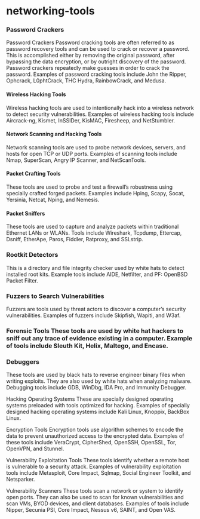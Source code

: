 # networking-tools

### Password Crackers
Password Crackers	Password cracking tools are often referred to as password recovery tools and can be used to crack or recover a password. This is accomplished either by removing the original password, after bypassing the data encryption, or by outright discovery of the password. Password crackers repeatedly make guesses in order to crack the password. Examples of password cracking tools include John the Ripper, Ophcrack, L0phtCrack, THC Hydra, RainbowCrack, and Medusa.

#### Wireless Hacking Tools
Wireless hacking tools are used to intentionally hack into a wireless network to detect security vulnerabilities. Examples of wireless hacking tools include Aircrack-ng, Kismet, InSSIDer, KisMAC, Firesheep, and NetStumbler.

#### Network Scanning and Hacking Tools
Network scanning tools are used to probe network devices, servers, and hosts for open TCP or UDP ports. Examples of scanning tools include Nmap, SuperScan, Angry IP Scanner, and NetScanTools.

#### Packet Crafting Tools
These tools are used to probe and test a firewall’s robustness using specially crafted forged packets. Examples include Hping, Scapy, Socat, Yersinia, Netcat, Nping, and Nemesis.

#### Packet Sniffers
These tools are used to capture and analyze packets within traditional Ethernet LANs or WLANs. Tools include Wireshark, Tcpdump, Ettercap, Dsniff, EtherApe, Paros, Fiddler, Ratproxy, and SSLstrip.

### Rootkit Detectors
This is a directory and file integrity checker used by white hats to detect installed root kits. Example tools include AIDE, Netfilter, and PF: OpenBSD Packet Filter.

### Fuzzers to Search Vulnerabilities
Fuzzers are tools used by threat actors to discover a computer’s security vulnerabilities. Examples of fuzzers include Skipfish, Wapiti, and W3af.

### Forensic Tools	These tools are used by white hat hackers to sniff out any trace of evidence existing in a computer. Example of tools include Sleuth Kit, Helix, Maltego, and Encase.

### Debuggers
These tools are used by black hats to reverse engineer binary files when writing exploits. They are also used by white hats when analyzing malware. Debugging tools include GDB, WinDbg, IDA Pro, and Immunity Debugger.

Hacking Operating Systems
These are specially designed operating systems preloaded with tools optimized for hacking. Examples of specially designed hacking operating systems include Kali Linux, Knoppix, BackBox Linux.

Encryption Tools
Encryption tools use algorithm schemes to encode the data to prevent unauthorized access to the encrypted data. Examples of these tools include VeraCrypt, CipherShed, OpenSSH, OpenSSL, Tor, OpenVPN, and Stunnel.

Vulnerability Exploitation Tools
These tools identify whether a remote host is vulnerable to a security attack. Examples of vulnerability exploitation tools include Metasploit, Core Impact, Sqlmap, Social Engineer Toolkit, and Netsparker.

Vulnerability Scanners
These tools scan a network or system to identify open ports. They can also be used to scan for known vulnerabilities and scan VMs, BYOD devices, and client databases. Examples of tools include Nipper, Secunia PSI, Core Impact, Nessus v6, SAINT, and Open VAS.
